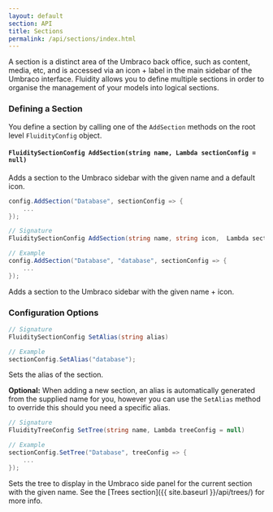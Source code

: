 ```yaml
---
layout: default
section: API
title: Sections
permalink: /api/sections/index.html
---
```


A section is a distinct area of the Umbraco back office, such as content, media, etc, and is accessed via an icon + label in the main sidebar of the Umbraco interface. Fluidity allows you to define multiple sections in order to organise the management of your models into logical sections.

### Defining a Section

You define a section by calling one of the `AddSection` methods on the root level `FluidityConfig` object.

#### `FluiditySectionConfig AddSection(string name, Lambda sectionConfig = null)`

Adds a section to the Umbraco sidebar with the given name and a default icon.

````csharp
config.AddSection("Database", sectionConfig => {
    ...
});
````

````csharp
// Signature
FluiditySectionConfig AddSection(string name, string icon,  Lambda sectionConfig = null)

// Example
config.AddSection("Database", "database", sectionConfig => {
    ...
});
````
Adds a section to the Umbraco sidebar with the given name + icon.

### Configuration Options

````csharp
// Signature
FluiditySectionConfig SetAlias(string alias)

// Example
sectionConfig.SetAlias("database");
````
Sets the alias of the section.  

**Optional:** When adding a new section, an alias is automatically generated from the supplied name for you, however you can use the `SetAlias` method to override this should you need a specific alias.

````csharp
// Signature
FluidityTreeConfig SetTree(string name, Lambda treeConfig = null)

// Example
sectionConfig.SetTree("Database", treeConfig => {
    ...
});
````
Sets the tree to display in the Umbraco side panel for the current section with the given name. See the [Trees section]({{ site.baseurl }}/api/trees/) for more info.
